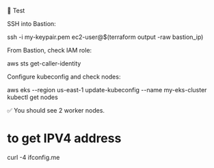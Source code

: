 🔹 Test

SSH into Bastion:

ssh -i my-keypair.pem ec2-user@$(terraform output -raw bastion_ip)


From Bastion, check IAM role:

aws sts get-caller-identity


Configure kubeconfig and check nodes:

aws eks --region us-east-1 update-kubeconfig --name my-eks-cluster
kubectl get nodes


✅ You should see 2 worker nodes.
# to get IPV4 address
curl -4 ifconfig.me

